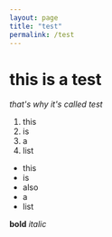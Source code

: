 ```yaml
---
layout: page
title: "test"
permalink: /test
---
```

# this is a test
*that's why it's called test*
1. this
2. is
3. a
4. list

- this
- is
- also
- a
- list

**bold** *italic*
